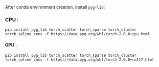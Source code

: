 After conda environment creation, install `pyg-lib`:

### CPU : 
`pip install pyg_lib torch_scatter torch_sparse torch_cluster torch_spline_conv -f https://data.pyg.org/whl/torch-2.0.0+cpu.html`

#### GPU :
`pip install pyg_lib torch_scatter torch_sparse torch_cluster torch_spline_conv -f https://data.pyg.org/whl/torch-2.0.0+cu117.html`